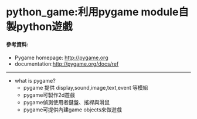 # python_game:利用pygame module自製python遊戲

#### 參考資料:


  * Pygame homepage: http://pygame.org
  * documentation:http://pygame.org/docs/ref
 ------
* what is pygame?
  * pygame 提供 display,sound,image,text,event 等模組
  * pygame可製作2d遊戲
  * pygame偵測使用者鍵盤、搖桿與滑鼠
  * pygame可提供內建game objects來做遊戲
